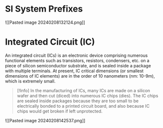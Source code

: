 # SI System Prefixes

![[Pasted image 20240208132124.png]]

# Integrated Circuit (IC)

An integrated circuit (ICs) is an electronic device comprising numerous functional elements such as transistors, resistors, condensers, etc. on a piece of silicon semiconductor substrate, and is sealed inside a package with multiple terminals. At present, IC critical dimensions (or smallest dimensions of IC elements) are in the order of 10 nanometers (nm: 10-9m), which is extremely small.

>[!Info]
>In the manufacturing of ICs, many ICs are made on a silicon wafer and then cut (diced) into numerous IC chips (dies). The IC chips are sealed inside packages because they are too small to be electrically bonded to a printed circuit board, and also because IC chips would get broken if left unprotected.

![[Pasted image 20240208142537.png]]